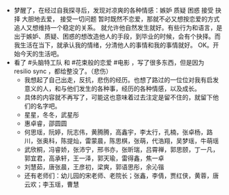 - 梦醒了，在经过自我探寻后，发现对凉爽的各种情感：嫉妒 质疑 困惑 接受 抉择
  大胆地去爱， 接受一切问题
  暂时既然不恋爱，那就不必又想按恋爱的方式追人又想维持一个稳定的关系。 就允许他自然发生就好。有些行为和语言，是出于嫉妒、质疑、困惑的想改造他人的手段，到毕业的时候，会有个抉择。而我生活在当下，就承认我的情绪，分清他人的事情和我的事情就好。
  OK。开始今天的生活吧。
- 看了 #头脑特工队 和 #花束般的恋爱 #电影 ，写了很多东西，但是因为 resilio sync ，都给整没了。（悲伤）
	- 我想起了自己出走，反抗，悲伤的经历。也想了路过的一位位对我有启发意义的人，和与他们发生的各种事，经历的各种情感，以及成长。
	- 具体的内容就不再写了，可能这也意味着过去注定是留不住的，就留下他们的名字吧。
	- 星星，冬冬，武星彤
	- 惠卓睿，邵圆圆
	- 何思瑶，阮婷，阮志伟，黄腾腾，高鑫宇，李太行，孔楠，张卓杨，路川，张奥科，陈提灿，雷蒙晨，陈思棋，张萌，代浩翔，吴梦瑶，牛萌瑶
	- 武欣桐，冯睿娇，张沛宁，邢书亦，张昕瑞，吕霄禅，郭思颐，丁一凡，郭宜君，高承轩，王一泽，郭天瑜，雷得鑫，焦一卓
	- 刘慧茹，唐张晨，王彦初，梁爽，郭语思彤，余沁锴
	- 还有老师们：幼儿园的宋老师、老院长；张鑫，李倩，贾红侠，黄蓉，唐云欢；李玉瑶，曹慧